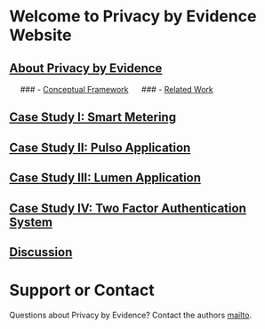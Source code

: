 # Welcome to Privacy by Evidence Website



## [About Privacy by Evidence](https://pedroysb.github.io/Privacy-by-Evidence/pbe)
&nbsp;&nbsp;&nbsp;&nbsp; ### - [Conceptual Framework](https://pedroysb.github.io/Privacy-by-Evidence/conceptual-framework)
&nbsp;&nbsp;&nbsp;&nbsp; ### - [Related Work](https://pedroysb.github.io/Privacy-by-Evidence/related-work)
## [Case Study I: Smart Metering](https://pedroysb.github.io/Privacy-by-Evidence/case1)
## [Case Study II: Pulso Application](https://pedroysb.github.io/Privacy-by-Evidence/case2)
## [Case Study III: Lumen Application](https://pedroysb.github.io/Privacy-by-Evidence/case3)
## [Case Study IV: Two Factor Authentication System](https://pedroysb.github.io/Privacy-by-Evidence/case4)
## [Discussion](https://pedroysb.github.io/Privacy-by-Evidence/discussion)



# Support or Contact

Questions about Privacy by Evidence? Contact the authors [mailto](mailto:pedroyossis@copin.ufcg.edu.br,andrey@computacao.ufcg.edu.br,hyggo@computacao.ufcg.edu.br).
